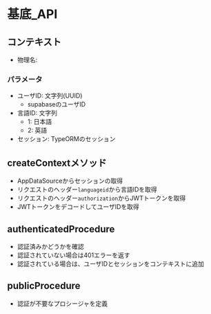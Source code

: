 # 基底_API
## コンテキスト
- 物理名: 
### パラメータ
- ユーザID: 文字列(UUID)
  - supabaseのユーザID
- 言語ID: 文字列
  - 1: 日本語
  - 2: 英語
- セッション: TypeORMのセッション

## createContextメソッド
- AppDataSourceからセッションの取得
- リクエストのヘッダー`languageid`から言語IDを取得
- リクエストのヘッダー`authorization`からJWTトークンを取得
- JWTトークンをデコードしてユーザIDを取得

## authenticatedProcedure
- 認証済みかどうかを確認
- 認証されていない場合は401エラーを返す
- 認証されている場合は、ユーザIDとセッションをコンテキストに追加

## publicProcedure
- 認証が不要なプロシージャを定義
